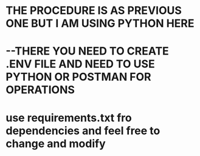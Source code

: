 # THE PROCEDURE IS AS PREVIOUS ONE BUT I AM USING PYTHON HERE

# --THERE YOU NEED TO CREATE .ENV FILE AND NEED TO USE PYTHON OR POSTMAN FOR OPERATIONS

# use requirements.txt fro dependencies and feel free to change and modify 
